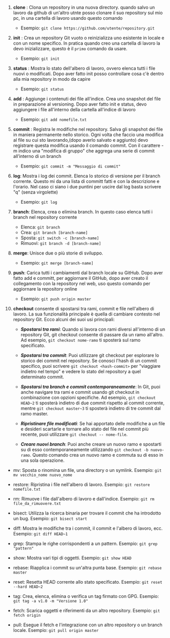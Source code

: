 1. **clone** : Clona un repository in una nuova directory.
    quando salvo un lavoro da github di un'altro utnte posso clonare il suo repository
    sul mio pc, in una cartella di lavoro usando questo comando

    - Esempio: `git clone https://github.com/utente/repository.git`

2. **init** : Crea un repository Git vuoto o reinizializza uno esistente in locale e con un nome specifico. In pratica quando creo una cartella di lavoro la devo inizializzare, questo è il `primo` comando da usare.

    - Esempio: `git init`

3. **status** : Mostra lo stato dell'albero di lavoro, ovvero elenca tutti i file nuovi o modificati. Dopo aver fatto init posso controllare cosa c'è dentro alla mia repository in modo da capire 

    - Esempio: `git status`

4. **add** : Aggiunge i contenuti dei file all'indice. Crea uno snapshot del file in preparazione al versioning. Dopo aver fatto init e status, devo aggiungere i file all'interno della cartella all'indice di lavoro
    - Esempio: `git add nomefile.txt`

5. **commit** : Registra le modifiche nel repository. Salva gli snapshot dei file in maniera permanente nello storico. Ogni volta che faccio una modifica al file su cui sto lavorando,(dopo averlo salvato e aggiunto) devo registrare questa modifica usando il comando commit.
Con il carattere -m indico una "modifica di gruppo" che
aggrega una serie di commit all’interno di un branch

    - Esempio: `git commit -m "Messaggio di commit"`    

6. **log**: Mostra i log dei commit. Elenca lo storico di versione per il branch corrente. Questo mi da una lista di committ fatti e con la descrizione e l'orario. Nel caso ci siano i due puntini per uscire dal log basta scrivere "q" (senza virgolette)

    - Esempio: `git log`    

7. **branch**: Elenca, crea o elimina branch. In questo caso elenca tutti i branch nel repository corrente

    - Elenca: `git branch`   
    - Crea:   `git branch [branch-name]`
    - Sposta: `git switch -c [branch-name]`
    - Rimuovi: `git branch -d [branch-name]`

8. **merge**: Unisce due o più storie di sviluppo. 

    - Esempio: `git merge [branch-name]`

9. **push**: Carica tutti i cambiamenti dal branch locale su GitHub. Dopo aver fatto add e committ, per aggiornare il GitHub, dopo aver creato il collegamento con la repository nel web, uso questo comando per aggiornare la repository online

    - Esempio: `git push origin master`    

10. **checkout** consente di spostarsi tra rami, commit e file nell'albero di lavoro. La sua funzionalità principale è quella di cambiare contesto nel repository Git. Ecco alcuni dei suoi usi principali:

    - **_Spostarsi tra rami_**: Quando si lavora con rami diversi all'interno di un repository Git, git checkout consente di passare da un ramo all'altro. Ad esempio, `git checkout nome-ramo` ti sposterà sul ramo specificato.

    - **_Spostarsi tra commit_**: Puoi utilizzare git checkout per esplorare lo storico dei commit nel repository. Se conosci l'hash di un commit specifico, puoi scrivere `git checkout <hash-commit>` per "viaggiare indietro nel tempo" e vedere lo stato del repository a quel determinato commit.

    - **_Spostarsi tra branch e commit contemporaneamente_**: In Git, puoi anche navigare tra rami e commit usando git checkout in combinazione con opzioni specifiche. Ad esempio, `git checkout HEAD~2` ti sposterà indietro di due commit rispetto al commit corrente, mentre `git checkout master~3` ti sposterà indietro di tre commit dal ramo master.

    - **_Ripristinare file modificati_**: Se hai apportato delle modifiche a un file e desideri scartarle e tornare allo stato del file nel commit più recente, puoi utilizzare `git checkout -- nome-file`.

    - **_Creare nuovi branch_**: Puoi anche creare un nuovo ramo e spostarti su di esso contemporaneamente utilizzando `git checkout -b nuovo-ramo`. Questo comando crea un nuovo ramo e commuta su di esso in una sola operazione.    
    
- mv: Sposta o rinomina un file, una directory o un symlink.
Esempio: `git mv vecchio_nome nuovo_nome`

- restore: Ripristina i file nell'albero di lavoro.
Esempio: `git restore nomefile.txt`

- rm: Rimuove i file dall'albero di lavoro e dall'indice. Esempio: `git rm file_da_rimuovere.txt`

- bisect: Utilizza la ricerca binaria per trovare il commit che ha introdotto un bug.
Esempio: `git bisect start`

- diff: Mostra le modifiche tra i commit, il commit e l'albero di lavoro, ecc.
Esempio: `git diff HEAD~1`

- grep: Stampa le righe corrispondenti a un pattern.
Esempio: `git grep "pattern"`

- show: Mostra vari tipi di oggetti.
Esempio: `git show HEAD`

- rebase: Riapplica i commit su un'altra punta base.
Esempio: `git rebase master`

- reset: Resetta HEAD corrente allo stato specificato.
Esempio: `git reset --hard HEAD~2`

- tag: Crea, elenca, elimina o verifica un tag firmato con GPG.
Esempio: `git tag -a v1.0 -m "Versione 1.0"`

- fetch: Scarica oggetti e riferimenti da un altro repository.
Esempio: `git fetch origin`

- pull: Esegue il fetch e l'integrazione con un altro repository o un branch locale.
Esempio: `git pull origin master`

